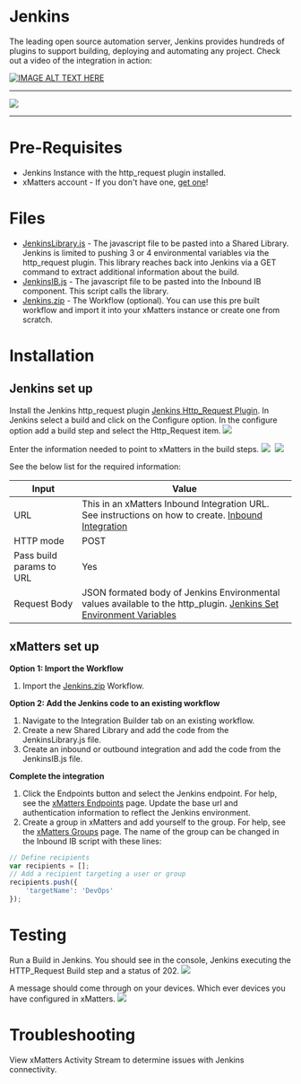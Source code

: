 # Jenkins
The leading open source automation server, Jenkins provides hundreds of plugins to support building, deploying and automating any project. Check out a video of the integration in action:

[![IMAGE ALT TEXT HERE](https://img.youtube.com/vi/ntXD6ZxNJ_I/0.jpg)](https://www.youtube.com/watch?v=ntXD6ZxNJ_I)

---------

<kbd>
  <img src="https://github.com/xmatters/xMatters-Labs/raw/master/media/disclaimer.png">
</kbd>

---------


# Pre-Requisites
* Jenkins Instance with the http_request plugin installed.
* xMatters account - If you don't have one, [get one](https://www.xmatters.com)!

# Files
* [JenkinsLibrary.js](JenkinsLibrary.js) - The javascript file to be pasted into a Shared Library. Jenkins is limited to pushing 3 or 4 environmental variables via the http_request plugin.  This library reaches back into Jenkins via a GET command to extract additional information about the build. 
* [JenkinsIB.js](JenkinsIB.js) - The javascript file to be pasted into the Inbound IB component.  This script calls the library.
* [Jenkins.zip](Jenkins.zip) - The Workflow (optional).  You can use this pre built workflow and import it into your xMatters instance or create one from scratch. 

# Installation

## Jenkins set up
Install the Jenkins http_request plugin [Jenkins Http_Request Plugin](https://wiki.jenkins-ci.org/display/JENKINS/HTTP+Request+Plugin).  In Jenkins select a build and click on the Configure option.  In the configure option add a build step and select the Http_Request item.
<kbd>
<img src="media/http_request.png">
</kbd>

Enter the information needed to point to xMatters in the build steps.
<kbd>
<img src="media/build_step_part1.png">
</kbd>
<kbd>
<img src="media/build_step_part2.png">
</kbd>

See the below list for the required information:

| Input | Value |
| ----- | ------|
| URL   | This in an xMatters Inbound Integration URL.  See instructions on how to create. [Inbound Integration](https://help.xmatters.com/OnDemand/xmodwelcome/integrationbuilder/build-integrations.htm) |
| HTTP mode | POST |
| Pass build params to URL| Yes |
| Request Body | JSON formated body of Jenkins Environmental values available to the http_plugin. [Jenkins Set Environment Variables](https://wiki.jenkins-ci.org/display/JENKINS/Building+a+software+project) |


## xMatters set up
**Option 1: Import the Workflow**
1. Import the [Jenkins.zip](Jenkins.zip) Workflow.  


**Option 2: Add the Jenkins code to an existing workflow**
1. Navigate to the Integration Builder tab on an existing workflow. 
2. Create a new Shared Library and add the code from the JenkinsLibrary.js file. 
3. Create an inbound or outbound integration and add the code from the JenkinsIB.js file.

**Complete the integration**
1. Click the Endpoints button and select the Jenkins endpoint. For help, see the [xMatters Endpoints](https://help.xmatters.com/OnDemand/xmodwelcome/integrationbuilder/configure-endpoints.htm) page. Update the base url and authentication information to reflect the Jenkins environment. 
2. Create a group in xMatters and add yourself to the group. For help, see the [xMatters Groups](https://help.xmatters.com/OnDemand/groups/groups.htm) page.  The name of the group can be changed in the Inbound IB script with these lines:
```javascript
// Define recipients
var recipients = [];
// Add a recipient targeting a user or group
recipients.push({
    'targetName': 'DevOps'
});
```
   
# Testing
Run a Build in Jenkins.  You should see in the console, Jenkins executing the HTTP_Request Build step and a status of 202.
<kbd>
<img src="media/JenkinsConsole.png">
</kbd>

A message should come through on your devices.  Which ever devices you have configured in xMatters.
<kbd>
<img src="media/DeviceMessage.png">
</kbd>

# Troubleshooting
View xMatters Activity Stream to determine issues with Jenkins connectivity.
